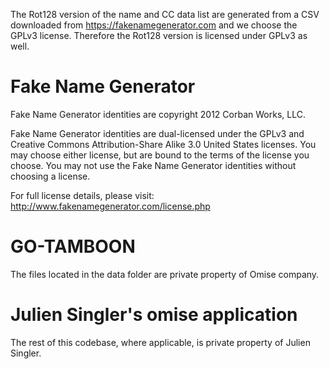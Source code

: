 The Rot128 version of the name and CC data list are generated from a CSV downloaded from
https://fakenamegenerator.com and we choose the GPLv3 license. Therefore the Rot128
version is licensed under GPLv3 as well.

# Fake Name Generator

Fake Name Generator identities are copyright 2012 Corban Works, LLC.

Fake Name Generator identities are dual-licensed under the GPLv3 and Creative
Commons Attribution-Share Alike 3.0 United States licenses. You may choose
either license, but are bound to the terms of the license you choose. You may
not use the Fake Name Generator identities without choosing a license.

For full license details, please visit:
http://www.fakenamegenerator.com/license.php

# GO-TAMBOON

The files located in the data folder are private property of Omise company.

# Julien Singler's omise application

The rest of this codebase, where applicable, is private property of Julien Singler.